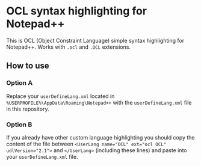 OCL syntax highlighting for Notepad++
=====================================

This is OCL (Object Constraint Language) simple syntax highlighting for Notepad++.
Works with `.ocl` and `.OCL` extensions.

## How to use

### Option A
Replace your `userDefineLang.xml` located in `%USERPROFILE%\AppData\Roaming\Notepad++` with the 
`userDefineLang.xml` file in this repository.

### Option B
If you already have other custom language highlighting you should copy the content of the file between 
`<UserLang name="OCL" ext="ocl OCL" udlVersion="2.1">` and `</UserLang>` (including these lines) and paste 
into your `userDefineLang.xml` file.

